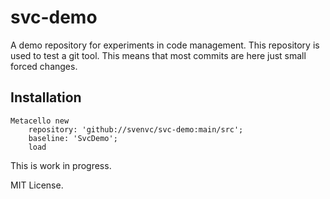 # svc-demo

A demo repository for experiments in code management.
This repository is used to test a git tool.
This means that most commits are here just small forced changes.

## Installation

```st
Metacello new
	repository: 'github://svenvc/svc-demo:main/src';
	baseline: 'SvcDemo';
	load
```

This is work in progress.

MIT License.
